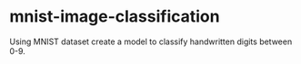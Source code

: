 # mnist-image-classification
Using MNIST dataset create a model to classify handwritten digits between 0-9.
